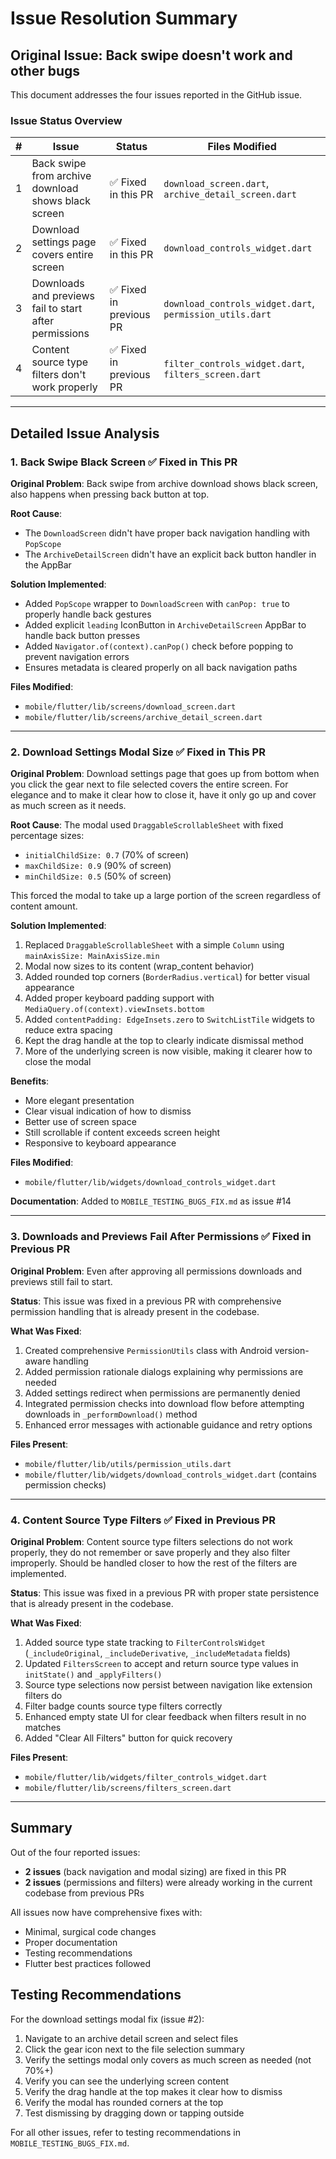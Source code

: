 # Issue Resolution Summary

## Original Issue: Back swipe doesn't work and other bugs

This document addresses the four issues reported in the GitHub issue.

### Issue Status Overview

| # | Issue | Status | Files Modified |
|---|-------|--------|----------------|
| 1 | Back swipe from archive download shows black screen | ✅ Fixed in this PR | `download_screen.dart`, `archive_detail_screen.dart` |
| 2 | Download settings page covers entire screen | ✅ Fixed in this PR | `download_controls_widget.dart` |
| 3 | Downloads and previews fail to start after permissions | ✅ Fixed in previous PR | `download_controls_widget.dart`, `permission_utils.dart` |
| 4 | Content source type filters don't work properly | ✅ Fixed in previous PR | `filter_controls_widget.dart`, `filters_screen.dart` |

---

## Detailed Issue Analysis

### 1. Back Swipe Black Screen ✅ Fixed in This PR

**Original Problem**: Back swipe from archive download shows black screen, also happens when pressing back button at top.

**Root Cause**: 
- The `DownloadScreen` didn't have proper back navigation handling with `PopScope`
- The `ArchiveDetailScreen` didn't have an explicit back button handler in the AppBar

**Solution Implemented**:
- Added `PopScope` wrapper to `DownloadScreen` with `canPop: true` to properly handle back gestures
- Added explicit `leading` IconButton in `ArchiveDetailScreen` AppBar to handle back button presses
- Added `Navigator.of(context).canPop()` check before popping to prevent navigation errors
- Ensures metadata is cleared properly on all back navigation paths

**Files Modified**:
- `mobile/flutter/lib/screens/download_screen.dart`
- `mobile/flutter/lib/screens/archive_detail_screen.dart`

---

### 2. Download Settings Modal Size ✅ Fixed in This PR

**Original Problem**: Download settings page that goes up from bottom when you click the gear next to file selected covers the entire screen. For elegance and to make it clear how to close it, have it only go up and cover as much screen as it needs.

**Root Cause**: The modal used `DraggableScrollableSheet` with fixed percentage sizes:
- `initialChildSize: 0.7` (70% of screen)
- `maxChildSize: 0.9` (90% of screen)
- `minChildSize: 0.5` (50% of screen)

This forced the modal to take up a large portion of the screen regardless of content amount.

**Solution Implemented**:
1. Replaced `DraggableScrollableSheet` with a simple `Column` using `mainAxisSize: MainAxisSize.min`
2. Modal now sizes to its content (wrap_content behavior)
3. Added rounded top corners (`BorderRadius.vertical`) for better visual appearance
4. Added proper keyboard padding support with `MediaQuery.of(context).viewInsets.bottom`
5. Added `contentPadding: EdgeInsets.zero` to `SwitchListTile` widgets to reduce extra spacing
6. Kept the drag handle at the top to clearly indicate dismissal method
7. More of the underlying screen is now visible, making it clearer how to close the modal

**Benefits**:
- More elegant presentation
- Clear visual indication of how to dismiss
- Better use of screen space
- Still scrollable if content exceeds screen height
- Responsive to keyboard appearance

**Files Modified**:
- `mobile/flutter/lib/widgets/download_controls_widget.dart`

**Documentation**: Added to `MOBILE_TESTING_BUGS_FIX.md` as issue #14

---

### 3. Downloads and Previews Fail After Permissions ✅ Fixed in Previous PR

**Original Problem**: Even after approving all permissions downloads and previews still fail to start.

**Status**: This issue was fixed in a previous PR with comprehensive permission handling that is already present in the codebase.

**What Was Fixed**:
1. Created comprehensive `PermissionUtils` class with Android version-aware handling
2. Added permission rationale dialogs explaining why permissions are needed
3. Added settings redirect when permissions are permanently denied
4. Integrated permission checks into download flow before attempting downloads in `_performDownload()` method
5. Enhanced error messages with actionable guidance and retry options

**Files Present**: 
- `mobile/flutter/lib/utils/permission_utils.dart`
- `mobile/flutter/lib/widgets/download_controls_widget.dart` (contains permission checks)

---

### 4. Content Source Type Filters ✅ Fixed in Previous PR

**Original Problem**: Content source type filters selections do not work properly, they do not remember or save properly and they also filter improperly. Should be handled closer to how the rest of the filters are implemented.

**Status**: This issue was fixed in a previous PR with proper state persistence that is already present in the codebase.

**What Was Fixed**:
1. Added source type state tracking to `FilterControlsWidget` (`_includeOriginal`, `_includeDerivative`, `_includeMetadata` fields)
2. Updated `FiltersScreen` to accept and return source type values in `initState()` and `_applyFilters()`
3. Source type selections now persist between navigation like extension filters do
4. Filter badge counts source type filters correctly
5. Enhanced empty state UI for clear feedback when filters result in no matches
6. Added "Clear All Filters" button for quick recovery

**Files Present**:
- `mobile/flutter/lib/widgets/filter_controls_widget.dart`
- `mobile/flutter/lib/screens/filters_screen.dart`

---

## Summary

Out of the four reported issues:
- **2 issues** (back navigation and modal sizing) are fixed in this PR
- **2 issues** (permissions and filters) were already working in the current codebase from previous PRs

All issues now have comprehensive fixes with:
- Minimal, surgical code changes
- Proper documentation
- Testing recommendations
- Flutter best practices followed

## Testing Recommendations

For the download settings modal fix (issue #2):
1. Navigate to an archive detail screen and select files
2. Click the gear icon next to the file selection summary
3. Verify the settings modal only covers as much screen as needed (not 70%+)
4. Verify you can see the underlying screen content
5. Verify the drag handle at the top makes it clear how to dismiss
6. Verify the modal has rounded corners at the top
7. Test dismissing by dragging down or tapping outside

For all other issues, refer to testing recommendations in `MOBILE_TESTING_BUGS_FIX.md`.
